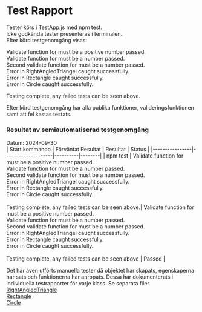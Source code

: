 # Test Rapport
Tester körs i TestApp.js med npm test.  
Icke godkända tester presenteras i terminalen.  
Efter körd testgenomgång visas:  

Validate function for must be a positive number passed.  
Validate function for must be a number passed.  
Second validate function for must be a number passed.  
Error in RightAngledTriangel caught successfully.  
Error in Rectangle caught successfully.  
Error in Circle caught successfully.

Testing complete, any failed tests can be seen above.  

Efter körd testgenomgång har alla publika funktioner, valideringsfunktionen samt att fel kastas testats.

### Resultat av semiautomatiserad testgenomgång
Datum: 2024-09-30  
| Start kommando | Förväntat Resultat | Resultat | Status |
|----------------|--------------------|----------|--------|
| npm test | Validate function for must be a positive number passed.<br>Validate function for must be a number passed.<br>Second validate function for must be a number passed.<br>Error in RightAngledTriangel caught successfully.<br>Error in Rectangle caught successfully.<br>Error in Circle caught successfully.<br><br>Testing complete, any failed tests can be seen above.| Validate function for must be a positive number passed.<br>Validate function for must be a number passed.<br>Second validate function for must be a number passed.<br>Error in RightAngledTriangel caught successfully.<br>Error in Rectangle caught successfully.<br>Error in Circle caught successfully.<br><br>Testing complete, any failed tests can be seen above | Passed |

Det har även utförts manuella tester då objektet har skapats, egenskaperna har sats och funktionerna har anropats. Dessa har dokumenterats i individuella testrapporter för varje klass. Se separata filer.  
[RightAngledTriangle](TestReportRightAngledTriangle.md)  
[Rectangle](TestReportRectangle.md)  
[Circle](TestReportCircle.md)